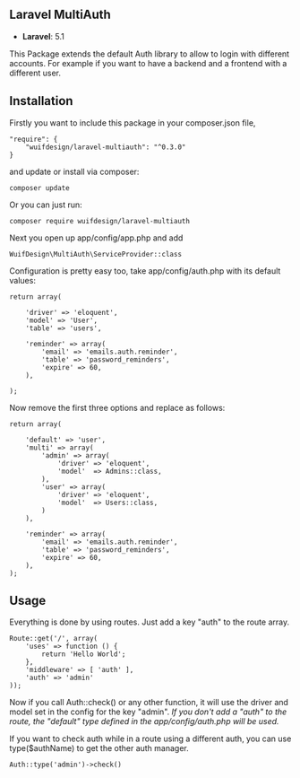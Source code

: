 ## Laravel MultiAuth

- **Laravel**: 5.1

This Package extends the default Auth library to allow to login with different accounts.
For example if you want to have a backend and a frontend with a different user.

## Installation ##

Firstly you want to include this package in your composer.json file,

    "require": {
        "wuifdesign/laravel-multiauth": "^0.3.0"
    }

and update or install via composer:

    composer update

Or you can just run:

    composer require wuifdesign/laravel-multiauth

Next you open up app/config/app.php and add

    WuifDesign\MultiAuth\ServiceProvider::class

Configuration is pretty easy too, take app/config/auth.php with its default values:

    return array(

        'driver' => 'eloquent',
        'model' => 'User',
        'table' => 'users',

        'reminder' => array(
            'email' => 'emails.auth.reminder',
            'table' => 'password_reminders',
            'expire' => 60,
        ),

    );

Now remove the first three options and replace as follows:

    return array(

        'default' => 'user',
        'multi' => array(
            'admin' => array(
                'driver' => 'eloquent',
                'model'  => Admins::class,
            ),
            'user' => array(
                'driver' => 'eloquent',
                'model'  => Users::class,
            )
        ),

        'reminder' => array(
            'email' => 'emails.auth.reminder',
            'table' => 'password_reminders',
            'expire' => 60,
        ),
    );

## Usage ##

Everything is done by using routes. Just add a key "auth" to the route array.

    Route::get('/', array(
        'uses' => function () {
            return 'Hello World';
        },
        'middleware' => [ 'auth' ],
        'auth' => 'admin'
    ));

Now if you call Auth::check() or any other function, it will use the driver and model set in the config for the key "admin".
*If you don't add a "auth" to the route, the "default" type defined in the app/config/auth.php will be used.*

If you want to check auth while in a route using a different auth, you can use type($authName) to get the other auth manager.

    Auth::type('admin')->check()